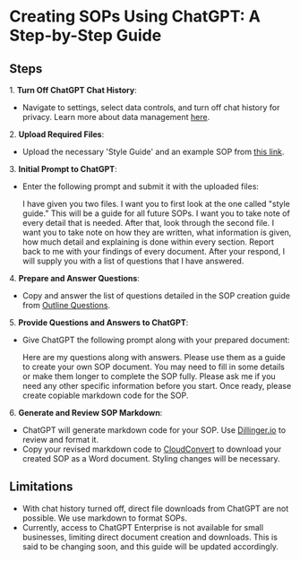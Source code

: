 # Creating SOPs Using ChatGPT: A Step-by-Step Guide

## Steps
1\. **Turn Off ChatGPT Chat History**: 
   - Navigate to settings, select data controls, and turn off chat history for privacy. Learn more about data management [here](https://openai.com/blog/new-ways-to-manage-your-data-in-chatgpt).

2\. **Upload Required Files**: 
   - Upload the necessary 'Style Guide' and an example SOP from [this link](https://www.google.com).

3\. **Initial Prompt to ChatGPT**: 
   - Enter the following prompt and submit it with the uploaded files:

      I have given you two files. I want you to first look at the one called
      "style guide." This will be a guide for all future SOPs. I want you to take note
      of every detail that is needed. After that, look through the second file. I want
      you to take note on how they are written, what information is given, how much
      detail and explaining is done within every section. Report back to me with your
      findings of every document. After your respond, I will supply you with a list of
      questions that I have answered.

4\. **Prepare and Answer Questions**: 
   - Copy and answer the list of questions detailed in the SOP creation guide from [Outline Questions](Outline%20Questions.md).

5\. **Provide Questions and Answers to ChatGPT**: 
   - Give ChatGPT the following prompt along with your prepared document:

      Here are my questions along with answers. Please use them as a guide to create
      your own SOP document. You may need to fill in some details or make them longer to
      complete the SOP fully. Please ask me if you need any other specific information
      before you start. Once ready, please create copiable markdown code for the SOP.


6\. **Generate and Review SOP Markdown**: 
   - ChatGPT will generate markdown code for your SOP. Use [Dillinger.io](https://dillinger.io/) to review and format it.
   - Copy your revised markdown code to [CloudConvert](https://cloudconvert.com/md-to-docx) to download your created SOP as a Word document. Styling changes will be necessary.

## Limitations
- With chat history turned off, direct file downloads from ChatGPT are not possible. We use markdown to format SOPs.
- Currently, access to ChatGPT Enterprise is not available for small businesses, limiting direct document creation and downloads. This is said to be changing soon, and this guide will be updated accordingly.
